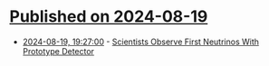 # [Published on 2024-08-19](index.md)

* [2024-08-19, 19:27:00](https://soylentnews.org/article.pl?sid=24/08/18/1639232&from=rss) - [Scientists Observe First Neutrinos With Prototype Detector](https://soylentnews.org/article.pl?sid=24/08/18/1639232&from=rss)
